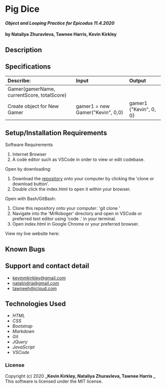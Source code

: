 # Pig Dice

#### _Object and Looping Practice for Epicodus 11.4.2020_

#### by Nataliya Zhuravleva, Tawnee Harris, Kevin Kirkley

## Description


## Specifications

| Describe:  | Input | Output |
| :-----------------------------------| :------------- | :------------- |
| Gamer(gamerName, currentScore, totalScore) | | | 
| Create object for New Gamer | gamer1 = new Gamer("Kevin", 0,0) | gamer1 {"Kevin", 0, 0} |



## Setup/Installation Requirements

Software Requirements
1. Internet Browser
2. A code editor such as VSCode in order to view or edit codebase. 

Open by downloading:
1. Download the [repository]() onto your computer by clicking the 'clone or download button'.
2. Double click the index.html to open it within your browser.

Open with Bash/GitBash:
1. Clone this repository onto your computer: 'git clone '
2. Navigate into the 'MrRoboger' directory and open in VSCode or preferred text editor using 'code .' in your terminal.
3. Open index.html in Google Chrome or your preferred browser. 

View my live website here: 


## Known Bugs




## Support and contact detail

* <kevinmkirkley@gmail.com>
* <natalindria@gmail.com>
* <tawneeh@icloud.com>

## Technologies Used 

* _HTML_
* _CSS_
* _Bootstrap_
* _Markdown_
* _Git_
* _JQuery_
* _JavaScript_
* _VSCode_


### License

Copyright (c) 2020 **_Kevin Kirkley, Nataliya Zhuravleva, Tawnee Harris _**
This software is licensed under the MIT license.